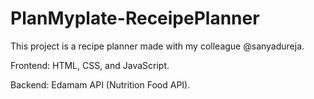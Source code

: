 # PlanMyplate-ReceipePlanner
This project is a recipe planner made with my colleague @sanyadureja.

Frontend: HTML, CSS, and JavaScript.

Backend: Edamam API (Nutrition Food API).
